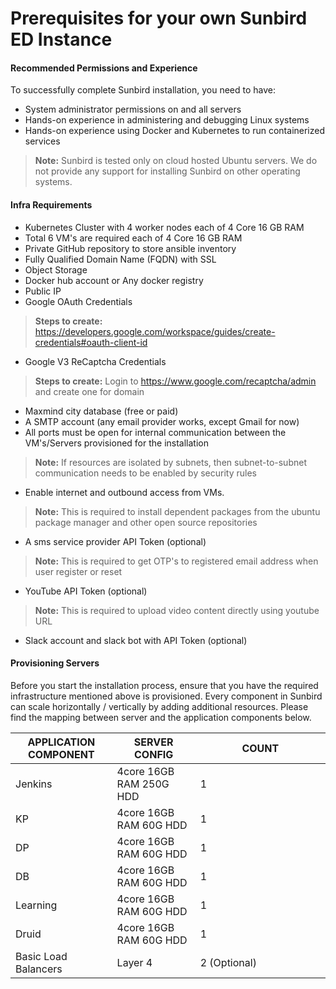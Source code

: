 # Prerequisites for your own Sunbird ED Instance

#### Recommended Permissions and Experience <a href="#recommended-permissions-and-experience" id="recommended-permissions-and-experience"></a>

To successfully complete Sunbird installation, you need to have:

* System administrator permissions on and all servers
* Hands-on experience in administering and debugging Linux systems
* Hands-on experience using Docker and Kubernetes to run containerized services

> **Note:** Sunbird is tested only on cloud hosted Ubuntu servers. We do not provide any support for installing Sunbird on other operating systems.

#### Infra Requirements <a href="#infra-requirements" id="infra-requirements"></a>

* Kubernetes Cluster with 4 worker nodes each of 4 Core 16 GB RAM
* Total 6 VM's are required each of 4 Core 16 GB RAM
* Private GitHub repository to store ansible inventory
* Fully Qualified Domain Name (FQDN) with SSL
* Object Storage
* Docker hub account or Any docker registry
* Public IP
* Google OAuth Credentials

> **Steps to create:** https://developers.google.com/workspace/guides/create-credentials#oauth-client-id

* Google V3 ReCaptcha Credentials

> **Steps to create:** Login to https://www.google.com/recaptcha/admin and create one for domain

* Maxmind city database (free or paid)
* A SMTP account (any email provider works, except Gmail for now)
* All ports must be open for internal communication between the VM's/Servers provisioned for the installation

> **Note:** If resources are isolated by subnets, then subnet-to-subnet communication needs to be enabled by security rules

* Enable internet and outbound access from VMs.&#x20;

> **Note:** This is required to install dependent packages from the ubuntu package manager and other open source repositories

* A sms service provider API Token (optional)

> **Note:** This is required to get OTP's to registered email address when user register or reset

* YouTube API Token (optional)

> **Note:** This is required to upload video content directly using youtube URL

* Slack account and slack bot with API Token (optional)

#### Provisioning Servers <a href="#provisioning-servers" id="provisioning-servers"></a>

Before you start the installation process, ensure that you have the required infrastructure mentioned above is provisioned. Every component in Sunbird can scale horizontally / vertically by adding additional resources. Please find the mapping between server and the application components below.

<table><thead><tr><th>APPLICATION COMPONENT</th><th>SERVER CONFIG</th><th width="192.33333333333331">COUNT</th></tr></thead><tbody><tr><td>Jenkins</td><td>4core 16GB RAM 250G HDD</td><td>1</td></tr><tr><td>KP</td><td>4core 16GB RAM 60G HDD</td><td>1</td></tr><tr><td>DP</td><td>4core 16GB RAM 60G HDD</td><td>1</td></tr><tr><td>DB</td><td>4core 16GB RAM 60G HDD</td><td>1</td></tr><tr><td>Learning</td><td>4core 16GB RAM 60G HDD</td><td>1</td></tr><tr><td>Druid</td><td>4core 16GB RAM 60G HDD</td><td>1</td></tr><tr><td>Basic Load Balancers</td><td>Layer 4</td><td>2 (Optional)</td></tr></tbody></table>
